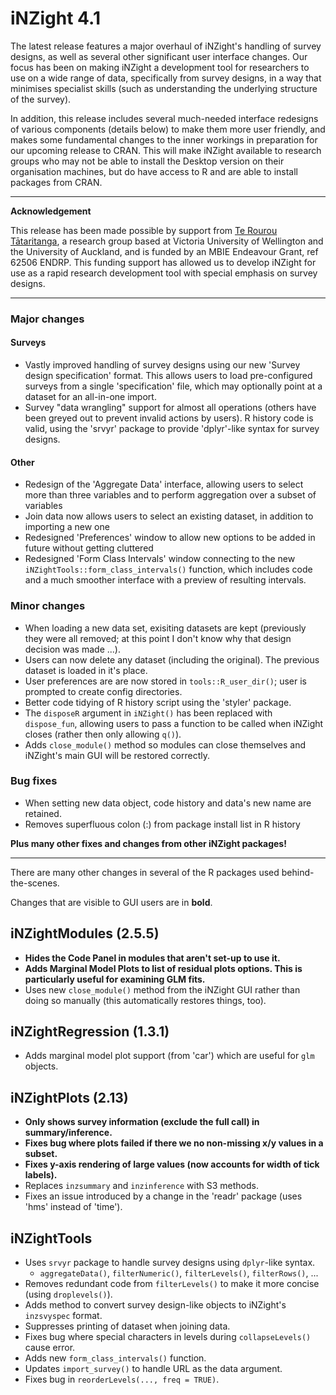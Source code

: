 # iNZight 4.1

The latest release features a major overhaul of iNZight's handling of survey designs, as well as several other significant user interface changes. Our focus has been on making iNZight a development tool for researchers to use on a wide range of data, specifically from survey designs, in a way that minimises specialist skills (such as understanding the underlying structure of the survey).

In addition, this release includes several much-needed interface redesigns of various components (details below) to make them more user friendly, and makes some fundamental changes to the inner workings in preparation for our upcoming release to CRAN. This will make iNZight available to research groups who may not be able to install the Desktop version on their organisation machines, but do have access to R and are able to install packages from CRAN.


***

**Acknowledgement**

This release has been made possible by support from [Te Rourou Tātaritanga](https://terourou.org), a research group based at Victoria University of Wellington and the University of Auckland, and is funded by an MBIE Endeavour Grant, ref 62506 ENDRP. This funding support has allowed us to develop iNZight for use as a rapid research development tool with special emphasis on survey designs.


***

### Major changes

#### Surveys

* Vastly improved handling of survey designs using our new 'Survey design specification' format. This allows users to load pre-configured surveys from a single 'specification' file, which may optionally point at a dataset for an all-in-one import.
* Survey "data wrangling" support for almost all operations (others have been greyed out to prevent invalid actions by users). R history code is valid, using the 'srvyr' package to provide 'dplyr'-like syntax for survey designs.

#### Other

* Redesign of the 'Aggregate Data' interface, allowing users to select more than three variables and to perform aggregation over a subset of variables
* Join data now allows users to select an existing dataset, in addition to importing a new one
* Redesigned 'Preferences' window to allow new options to be added in future without getting cluttered
* Redesigned 'Form Class Intervals' window connecting to the new `iNZightTools::form_class_intervals()` function, which includes code and a much smoother interface with a preview of resulting intervals.

### Minor changes

* When loading a new data set, exisiting datasets are kept (previously they were all removed; at this point I don't know why that design decision was made ...).
* Users can now delete any dataset (including the original). The previous dataset is loaded in it's place.
* User preferences are are now stored in `tools::R_user_dir()`; user is prompted to create config directories.
* Better code tidying of R history script using the 'styler' package.
* The `disposeR` argument in `iNZight()` has been replaced with `dispose_fun`, allowing users to pass a function to be called when iNZight closes (rather then only allowing `q()`).
* Adds `close_module()` method so modules can close themselves and iNZight's main GUI will be restored correctly.

### Bug fixes

* When setting new data object, code history and data's new name are retained.
* Removes superfluous colon (:) from package install list in R history


**Plus many other fixes and changes from other iNZight packages!**



***

There are many other changes in several of the R packages used behind-the-scenes.

Changes that are visible to GUI users are in **bold**.


## iNZightModules (2.5.5)

* **Hides the Code Panel in modules that aren't set-up to use it.**
* **Adds Marginal Model Plots to list of residual plots options. This is particularly useful for examining GLM fits.**
* Uses new `close_module()` method from the iNZight GUI rather than doing so manually (this automatically restores things, too).

## iNZightRegression (1.3.1)

- Adds marginal model plot support (from 'car') which are useful for `glm` objects.

## iNZightPlots (2.13)

- **Only shows survey information (exclude the full call) in summary/inference.**
- **Fixes bug where plots failed if there we no non-missing x/y values in a subset.**
- **Fixes y-axis rendering of large values (now accounts for width of tick labels).**
- Replaces `inzsummary` and `inzinference` with S3 methods.
- Fixes an issue introduced by a change in the 'readr' package (uses 'hms' instead of 'time').

## iNZightTools

* Uses `srvyr` package to handle survey designs using `dplyr`-like syntax.
  * `aggregateData()`, `filterNumeric()`, `filterLevels()`, `filterRows()`, ...
* Removes redundant code from `filterLevels()` to make it more concise (using `droplevels()`).
* Adds method to convert survey design-like objects to iNZight's `inzsvyspec` format.
* Suppresses printing of dataset when joining data.
* Fixes bug where special characters in levels during `collapseLevels()` cause error.
* Adds new `form_class_intervals()` function.
* Updates `import_survey()` to handle URL as the data argument.
* Fixes bug in `reorderLevels(..., freq = TRUE)`.
